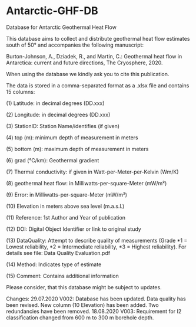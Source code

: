 # Antarctic-GHF-DB
 Database for Antarctic Geothermal Heat Flow

This database aims to collect and distribute geothermal heat flow estimates south of 50° and accompanies the following manuscript: 
 
Burton-Johnson, A., Dziadek, R., and Martin, C.: Geothermal heat flow in Antarctica: current and future directions, The Cryosphere, 2020.

When using the database we kindly ask you to cite this publication. 

The data is stored in a comma-separated format as a .xlsx file and contains 15 columns: 

(1) Latitude: in decimal degrees (DD.xxx)

(2) Longitude: in decimal degrees (DD.xxx)

(3) StationID: Station Name/identifies (if given)

(4) top (m): minimum depth of measurement in meters

(5) bottom (m): maximum depth of measurement in meters

(6) grad (°C/km): Geothermal gradient

(7) Thermal conductivity: if given in Watt-per-Meter-per-Kelvin (Wm/K)

(8) geothermal heat flow: in Milliwatts-per-square-Meter (mW/m²)

(9) Error: in Milliwatts-per-square-Meter (mW/m²)

(10) Elevation in meters above sea level (m.a.s.l.) 

(11) Reference: 1st Author and Year of publication

(12) DOI: Digital Object Identifier or link to original study

(13) DataQuality: Attempt to describe quality of measurements (Grade *1 = Lowest reliability, *2 = Intermediate reliability, *3 = Highest reliability). For details see file: Data Quality Evaluation.pdf

(14) Method: Indicates type of estimate 

(15) Comment: Contains additional information

Please consider, that this database might be subject to updates. 

Changes: 
29.07.2020 V002: Database has been updated. Data quality has been revised. New column (10 Elevation) has been added. Two redundancies have been removed. 
18.08.2020 V003: Requirement for I2 classification changed from 600 m to 300 m borehole depth.
